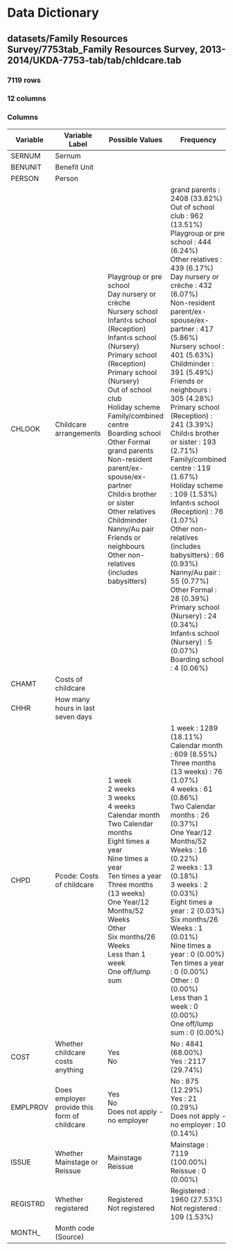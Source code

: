 # Data Dictionary

## datasets/Family Resources Survey/7753tab_Family Resources Survey, 2013-2014/UKDA-7753-tab/tab/chldcare.tab

### 7119 rows

### 12 columns

### Columns

| Variable | Variable Label | Possible Values | Frequency |
| --- | --- | --- | --- |
| SERNUM | Sernum |  |  |
| BENUNIT | Benefit Unit |  |  |
| PERSON | Person |  |  |
| CHLOOK | Childcare arrangements | Playgroup or pre school <br/>Day nursery or crèche <br/>Nursery school <br/>Infant‹s school (Reception) <br/>Infant‹s school (Nursery) <br/>Primary school (Reception) <br/>Primary school (Nursery) <br/>Out of school club <br/>Holiday scheme <br/>Family/combined centre <br/>Boarding school <br/>Other Formal <br/>grand parents <br/>Non-resident parent/ex-spouse/ex-partner <br/>Child‹s brother or sister <br/>Other relatives <br/>Childminder <br/>Nanny/Au pair <br/>Friends or neighbours <br/>Other non-relatives (includes babysitters)  | grand parents : 2408 (33.82%)<br/>Out of school club : 962 (13.51%)<br/>Playgroup or pre school : 444 (6.24%)<br/>Other relatives : 439 (6.17%)<br/>Day nursery or crèche : 432 (6.07%)<br/>Non-resident parent/ex-spouse/ex-partner : 417 (5.86%)<br/>Nursery school : 401 (5.63%)<br/>Childminder : 391 (5.49%)<br/>Friends or neighbours : 305 (4.28%)<br/>Primary school (Reception) : 241 (3.39%)<br/>Child‹s brother or sister : 193 (2.71%)<br/>Family/combined centre : 119 (1.67%)<br/>Holiday scheme : 109 (1.53%)<br/>Infant‹s school (Reception) : 76 (1.07%)<br/>Other non-relatives (includes babysitters) : 66 (0.93%)<br/>Nanny/Au pair : 55 (0.77%)<br/>Other Formal : 28 (0.39%)<br/>Primary school (Nursery) : 24 (0.34%)<br/>Infant‹s school (Nursery) : 5 (0.07%)<br/>Boarding school : 4 (0.06%) |
| CHAMT | Costs of childcare |  |  |
| CHHR | How many hours in last seven days |  |  |
| CHPD | Pcode: Costs of childcare | 1 week <br/>2 weeks <br/>3 weeks <br/>4 weeks <br/>Calendar month <br/>Two Calendar months <br/>Eight times a year <br/>Nine times a year <br/>Ten times a year <br/>Three months (13 weeks) <br/>One Year/12  Months/52 Weeks <br/>Other <br/>Six months/26 Weeks <br/>Less than 1 week <br/>One off/lump sum  | 1 week : 1289 (18.11%)<br/>Calendar month : 609 (8.55%)<br/>Three months (13 weeks) : 76 (1.07%)<br/>4 weeks : 61 (0.86%)<br/>Two Calendar months : 26 (0.37%)<br/>One Year/12  Months/52 Weeks : 16 (0.22%)<br/>2 weeks : 13 (0.18%)<br/>3 weeks : 2 (0.03%)<br/>Eight times a year : 2 (0.03%)<br/>Six months/26 Weeks : 1 (0.01%)<br/>Nine times a year : 0 (0.00%)<br/>Ten times a year : 0 (0.00%)<br/>Other : 0 (0.00%)<br/>Less than 1 week : 0 (0.00%)<br/>One off/lump sum : 0 (0.00%) |
| COST | Whether childcare costs anything | Yes <br/>No  | No : 4841 (68.00%)<br/>Yes : 2117 (29.74%) |
| EMPLPROV | Does employer provide this form of childcare | Yes <br/>No <br/>Does not apply - no employer  | No : 875 (12.29%)<br/>Yes : 21 (0.29%)<br/>Does not apply - no employer : 10 (0.14%) |
| ISSUE | Whether Mainstage or Reissue | Mainstage <br/>Reissue  | Mainstage : 7119 (100.00%)<br/>Reissue : 0 (0.00%) |
| REGISTRD | Whether registered | Registered <br/>Not registered  | Registered : 1960 (27.53%)<br/>Not registered : 109 (1.53%) |
| MONTH_ | Month code (Source) |  |  |
